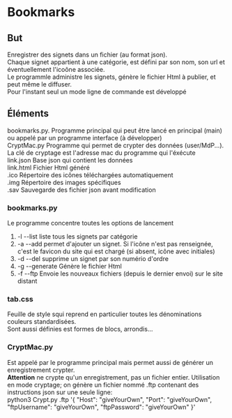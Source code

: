 # Bookmarks

## But
Enregistrer des signets dans un fichier (au format json).  
Chaque signet appartient à une catégorie, est défini par son nom, son url et éventuellement l'icoône associée.  
Le programmle administre les signets, génère le fichier Html à publier, et peut même le diffuser.  
Pour l'instant seul un mode ligne de commande est développé  

## Éléments
bookmarks.py. Programme principal qui peut être lancé en principal (main) ou appelé par un programme interface (à développer)   
CryptMac.py   Programme qui permet de crypter des données (user/MdP...). La clé de cryptage est l'adresse mac du programme qui l'éxécute  
link.json     Base json qui contient les données  
link.html     Fichier Html généré  
.ico          Répertoire des icônes téléchargées automatiquement  
.img          Répertoire des images spécifiques  
.sav          Sauvegarde des fichier json avant modification  

### bookmarks.py
Le programme concentre toutes les options de lancement
1. -l --list  liste tous les signets par catégorie
2. -a --add   permet d'ajouter un signet. Si l'icône n'est pas renseignée, c'est le favicon du site qui est chargé (si absent, icône avec initiales)
3. -d --del   supprime un signet par son numério d'ordre
4. -g --generate Génère le fichier Html
5. -f --ftp   Envoie les nouveaux fichiers (depuis le dernier envoi) sur le site distant

### tab.css
Feuille de style squi reprend en particulier toutes les dénominations couleurs standardisées.  
Sont aussi définies est formes de blocs, arrondis...

### CryptMac.py
Est appelé par le programme principal mais permet aussi de générer un enregistrement crypter.  
**Attention** ne crypte qu'un enregistrement, pas un fichier entier.
Utilisation en mode cryptage; on génère un fichier nommé .ftp contenant des instructions json sur une seule ligne:  
python3 Crypt.py .ftp '{ "Host": "giveYourOwn", "Port": "giveYourOwn", "ftpUsername": "giveYourOwn", "ftpPassword": "giveYourOwn" }'



